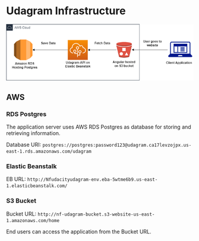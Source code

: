 # Udagram Infrastructure

![Architecture](architecture.png)

## AWS

### RDS Postgres

The application server uses AWS RDS Postgres as database for storing and retrieving information.

Database URI: `postgres://postgres:password123@udagram.ca17levzojpx.us-east-1.rds.amazonaws.com/udagram`

### Elastic Beanstalk

EB URL: `http://Nfudacityudagram-env.eba-5wtme6b9.us-east-1.elasticbeanstalk.com/`

### S3 Bucket

Bucket URL: `http://nf-udagram-bucket.s3-website-us-east-1.amazonaws.com/home`

End users can access the application from the Bucket URL.

